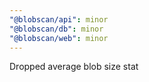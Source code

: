 ```yaml
---
"@blobscan/api": minor
"@blobscan/db": minor
"@blobscan/web": minor
---
```


Dropped average blob size stat
